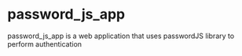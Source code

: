 # password_js_app
password_js_app is a web application that uses passwordJS library to perform authentication
